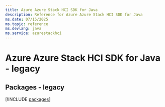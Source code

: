 ```yaml
---
title: Azure Azure Stack HCI SDK for Java
description: Reference for Azure Azure Stack HCI SDK for Java
ms.date: 07/15/2025
ms.topic: reference
ms.devlang: java
ms.service: azurestackhci
---
```

# Azure Azure Stack HCI SDK for Java - legacy
## Packages - legacy
[!INCLUDE [packages](azure-stack-hci-index.md)]